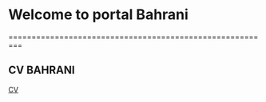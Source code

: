 # Welcome to portal Bahrani
=========================================================
## CV BAHRANI
[CV](https://cv.bahrani.me)
